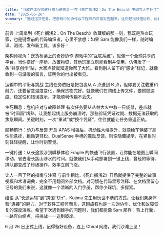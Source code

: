 ```yaml
---
title: "当软件工程师转行成为送货员——在《死亡搁浅2：On The Beach》中编写人生补丁"
date: "2025-06-26"
summary: "通过送货任务，把游戏中的协作与工程师的日常对应起来，让你轻松领悟协作、优化与故障处理的奥秘。"
---
```


前言
上周拿到《死亡搁浅2：On The Beach》收藏版的那一刻，我既是热血玩家，也是键盘前的代码编织者，心里不禁想：如果 Sam 能像我们一样，随时编译、测试、发布新工具，该多好！

架构师视角：送货桥梁上的奇妙协作
游戏中的“互联系统”，就像一个全球共享的平台。当你搭好一座桥、放置物资，其他玩家立刻能看到并使用，仿佛发了一条“共享创作”贴，大家点赞就知道你帮了大忙。看到别人留下的“感谢”标记，就像收到一句温暖的留言，证明你的付出被看见。

运输中的平衡与挑战
主线任务依旧是把包裹从 A 点送到 B 点，但你要关注载重和耐力，还要留意温度变化，确保货物完好。就像我们在网络上传文件，要照顾速度、稳定性和错误提示，才能顺利传输不丢失。

生死瞬息：危机应对与故障处理
有次任务要从丛林大火中救一只袋鼠，差点就被“时间雨”烤熟。让我想起线上服务崩溃时，那些验证凭证过期、数据无法获取的焦急瞬间。关键时刻，一次“重试”或“换个凭证”，往往就能让任务重返正轨。

顺畅前行：动力与反馈
开启 APAS 增强后，机动性大幅提升，就像给车辆装了高性能悬挂，跑动更轻松。DualSense 手柄的震动反馈，则像隐藏提示，在紧张时刻轻轻提醒，让你时刻警觉。

一键传送：从长途跋涉到瞬移体验
Fragile 的快速飞行装置，让你能在地图上瞬间移动，省去漫长跋山涉水的时间。就像我们从手动部署到一键上线，曾经的等待、排队都变成了秒级操作，效率立刻飞涨。

让人一目了然的指南与注释
与前作相比，《死亡搁浅2》开场就提供了完整的故事梗概和术语词典，完全不用翻阅外部文档。对习惯在代码里写注释、在文档里留心记号的我们来说，这就像一个清晰的入门手册，帮你少踩坑、多探索。

结语
从“长途运输”到“跨国飞行”，Kojima 先生用玩世不恭的方式，让我们亲身体验“连接”的魅力。对于软件工程师而言，这趟旅程也是一次对协作、优化和故障恢复的深度演练。希望下次遇到棘手的问题时，我们都能像 Sam 那样：背上行囊，一路奔向终点，把挑战一一送到彼岸。

6 月 26 日正式上线，记得备好设备，连上 Chiral 网络，我们沙滩上见！